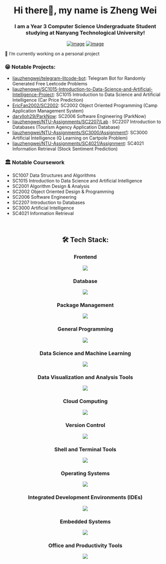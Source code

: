 <h1 align="center">Hi there👋, my name is Zheng Wei</h1>
<h3 align="center">I am a Year 3 Computer Science Undergraduate Student studying at Nanyang Technological University!</h3>
<div align="center">

[![image](https://img.shields.io/badge/LinkedIn-0077B5?style=for-the-badge&logo=linkedin&logoColor=white)](https://www.linkedin.com/in/liau-zheng-wei/)
[![image](https://img.shields.io/badge/Gmail-D14836?style=for-the-badge&logo=gmail&logoColor=white)](mailto:liauzhengwei@gmail.com)

  
</div>

🔭 I’m currently working on a personal project

### :grin: Notable Projects:
- [liauzhengwei/telegram-litcode-bot](https://github.com/liauzhengwei/telegram-litcode-bot): Telegram Bot for Randomly Generated Free Leetcode Problems
- [liauzhengwei/SC1015-Introduction-to-Data-Science-and-Artificial-Intelligence-Project](https://github.com/liauzhengwei/SC1015-Introduction-to-Data-Science-and-Artificial-Intelligence-Project): SC1015 Introduction to Data Science and Artificial Intelligence (Car Price Prediction)
- [EricFan2002/SC2002](https://github.com/EricFan2002/SC2002): SC2002 Object Oriented Programming (Camp Application Management System)
- [darylloh29/ParkNow](https://github.com/darylloh29/ParkNow): SC2006 Software Engineering (ParkNow)
- [liauzhengwei/NTU-Assignments/SC2207/Lab](https://github.com/liauzhengwei/NTU-Assignments/tree/main/SC2207/Lab) : SC2207 Introduction to Databases (Tourism Agency Application Database)
- [liauzhengwei/NTU-Assignments/SC3000/Assignment1](https://github.com/liauzhengwei/NTU-Assignments/tree/main/SC3000/Assignment1): SC3000 Artificial Intelligence (Q Learning on Cartpole Problem) 
- [liauzhengwei/NTU-Assignments/SC4021/Assignment](https://github.com/liauzhengwei/NTU-Assignments/tree/main/SC4021/Assignment): SC4021 Information Retrieval (Stock Sentiment Prediction)

### :classical_building: Notable Coursework
- SC1007 Data Structures and Algorithms
- SC1015 Introduction to Data Science and Artificial Intelligence
- SC2001 Algorithm Design & Analysis
- SC2002 Object Oriented Design & Programming
- SC2006 Software Engineering
- SC2207 Introduction to Databases
- SC3000 Artificial Intelligence
- SC4021 Information Retrieval

<br />

<h2 align="center"> 🛠 Tech Stack:</h2>

<div align="center">
  <h3>Frontend</h3>
  <p>
    <img src="https://go-skill-icons.vercel.app/api/icons?i=html,css,js,react" />
  
<h3>Database</h3>
  <p>
    <img src="https://go-skill-icons.vercel.app/api/icons?i=supabase,mysql,mongodb,bigquery" />
  </p>
<h3>Package Management</h3>
  <p>
    <img src="https://go-skill-icons.vercel.app/api/icons?i=npm,maven,cmake" />
  </p>
<h3>General Programming</h3>
  <p>
    <img src="https://go-skill-icons.vercel.app/api/icons?i=c,cpp,r,python,java,nodejs" />
  </p>
<h3>Data Science and Machine Learning</h3>
  <p>
    <img src="https://go-skill-icons.vercel.app/api/icons?i=regex,anaconda,kaggle,huggingface,jupyter,pytorch,sklearn,tensorflow,pandas,scipy,numpy,matplotlib,seaborn" />
  </p>
<h3>Data Visualization and Analysis Tools</h3>
<p>
  <img src="https://go-skill-icons.vercel.app/api/icons?i=tableau,streamlit" />
</p>
<h3>Cloud Computing</h3>
  <p>
    <img src="https://go-skill-icons.vercel.app/api/icons?i=gcp,docker" />
  </p>
<h3>Version Control</h3>
  <p>
    <img src="https://go-skill-icons.vercel.app/api/icons?i=github,git,githubcopilot" />
  </p>
<h3>Shell and Terminal Tools</h3>
  <p>
    <img src="https://go-skill-icons.vercel.app/api/icons?i=terminal,pwsh,bash,vim" />
  </p>
<h3>Operating Systems</h3>
  <p>
    <img src="https://go-skill-icons.vercel.app/api/icons?i=windows,linux" />
  </p>
<h3>Integrated Development Environments (IDEs)</h3>
  <p>
    <img src="https://go-skill-icons.vercel.app/api/icons?i=vscode,pycharm,eclipse,idea,androidstudio" />
<h3>Embedded Systems</h3>
  <p>
    <img src="https://go-skill-icons.vercel.app/api/icons?i=raspberrypi" />
  </p>
<h3>Office and Productivity Tools</h3>
  <p>
    <img src="https://go-skill-icons.vercel.app/api/icons?i=excel,powerpoint,word,markdown,canva,chatgpt" />
  </p>
  <br />
</div>
